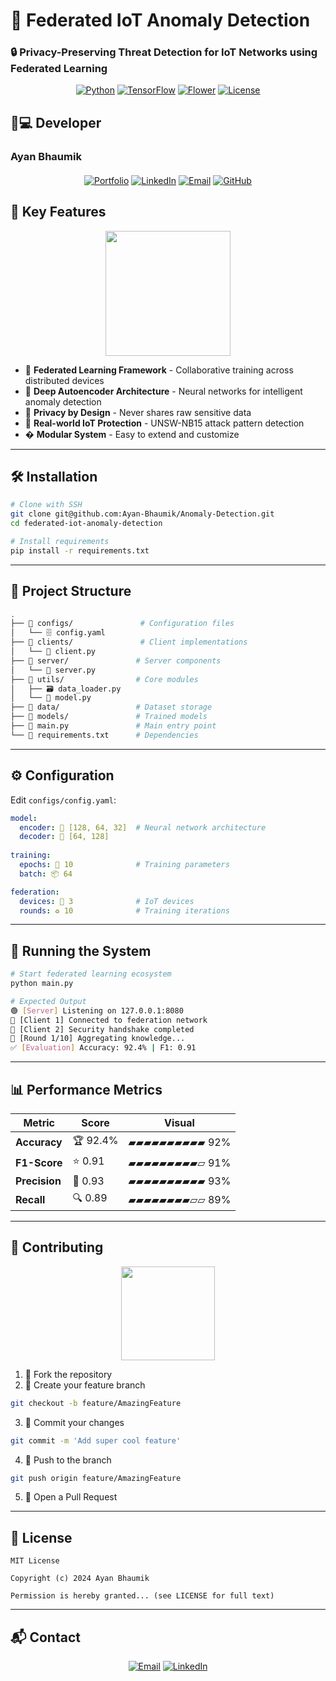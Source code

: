 # 🚀 Federated IoT Anomaly Detection  
### 🔒 Privacy-Preserving Threat Detection for IoT Networks using Federated Learning

<div align="center">

[![Python](https://img.shields.io/badge/Python-3.8%2B-3776AB?style=for-the-badge&logo=python&logoColor=white)](https://www.python.org/)
[![TensorFlow](https://img.shields.io/badge/TensorFlow-2.15-FF6F00?style=for-the-badge&logo=tensorflow&logoColor=white)](https://www.tensorflow.org/)
[![Flower](https://img.shields.io/badge/Flower_FL-1.4.0-00B0FF?style=for-the-badge)](https://flower.dev/)
[![License](https://img.shields.io/badge/License-MIT-brightgreen?style=for-the-badge)](LICENSE)

</div>

## 👨💻 **Developer**  
### **Ayan Bhaumik**  
<div align="center" style="margin:20px 0">

[![Portfolio](https://img.shields.io/badge/🌐_Portfolio-000000?style=for-the-badge&logo=google-chrome&logoColor=white)](https://ayanbhaumik.in/)
[![LinkedIn](https://img.shields.io/badge/👔_LinkedIn-0A66C2?style=for-the-badge&logo=linkedin&logoColor=white)](https://www.linkedin.com/in/ayan-bhaumik/)
[![Email](https://img.shields.io/badge/📧_Email-D14836?style=for-the-badge&logo=gmail&logoColor=white)](mailto:connect@ayanbhaumik.in)
[![GitHub](https://img.shields.io/badge/🐙_GitHub-181717?style=for-the-badge&logo=github&logoColor=white)](https://github.com/Ayan-Bhaumik)

</div>

## 🌟 **Key Features**  
<p align="center">
  <img src="https://media.giphy.com/media/3o7TKsQ8gqVrXhQ3Hi/giphy.gif" width="200">
</p>

- 🧩 **Federated Learning Framework** - Collaborative training across distributed devices  
- 🤖 **Deep Autoencoder Architecture** - Neural networks for intelligent anomaly detection  
- 🔐 **Privacy by Design** - Never shares raw sensitive data  
- 🚨 **Real-world IoT Protection** - UNSW-NB15 attack pattern detection  
- � **Modular System** - Easy to extend and customize  

---

## 🛠️ **Installation**  
```bash
# Clone with SSH
git clone git@github.com:Ayan-Bhaumik/Anomaly-Detection.git
cd federated-iot-anomaly-detection

# Install requirements
pip install -r requirements.txt
```

---

## 📂 **Project Structure**  
```bash
.
├── 📁 configs/               # Configuration files
│   └── 🗄️ config.yaml        
├── 📁 clients/               # Client implementations
│   └── 🐍 client.py          
├── 📁 server/               # Server components
│   └── 🐍 server.py         
├── 📁 utils/                # Core modules
│   ├── 🗃️ data_loader.py    
│   └── 🤖 model.py          
├── 📁 data/                 # Dataset storage
├── 📁 models/               # Trained models
├── 🚀 main.py               # Main entry point
└── 📜 requirements.txt      # Dependencies
```

---

## ⚙️ **Configuration**  
Edit `configs/config.yaml`:
```yaml
model:
  encoder: 🧠 [128, 64, 32]  # Neural network architecture
  decoder: 🤯 [64, 128]
  
training:
  epochs: 🔁 10              # Training parameters
  batch: 📦 64

federation:
  devices: 📱 3              # IoT devices
  rounds: ♻️ 10              # Training iterations
```

---

## 🏃 **Running the System**  
```bash
# Start federated learning ecosystem
python main.py

# Expected Output
🟢 [Server] Listening on 127.0.0.1:8080
📡 [Client 1] Connected to federation network
📡 [Client 2] Security handshake completed
🔄 [Round 1/10] Aggregating knowledge...
✅ [Evaluation] Accuracy: 92.4% | F1: 0.91
```

---

## 📊 **Performance Metrics**  

| Metric        | Score     | Visual               |
|---------------|-----------|----------------------|
| **Accuracy**  | 🏆 92.4%  | ▰▰▰▰▰▰▰▰▰▰ 92%      |
| **F1-Score**  | ⭐ 0.91    | ▰▰▰▰▰▰▰▰▰▱ 91%      |
| **Precision** | 🎯 0.93    | ▰▰▰▰▰▰▰▰▰▰ 93%      |
| **Recall**    | 🔍 0.89    | ▰▰▰▰▰▰▰▰▱▱ 89%      |

---

## 🤝 **Contributing**  
<p align="center">
  <img src="https://media.giphy.com/media/l1J9RFoDzCDrkqtEc/giphy.gif" width="150">
</p>

1. 🍴 Fork the repository  
2. 🌿 Create your feature branch  
```bash
git checkout -b feature/AmazingFeature
```
3. 💾 Commit your changes  
```bash
git commit -m 'Add super cool feature'
```
4. 🚀 Push to the branch  
```bash
git push origin feature/AmazingFeature
```
5. 🔄 Open a Pull Request  

---

## 📜 **License**  
```text
MIT License

Copyright (c) 2024 Ayan Bhaumik

Permission is hereby granted... (see LICENSE for full text)
```

---

## 📬 **Contact**  

<div align="center">

[![Email](https://img.shields.io/badge/📨_connect@ayanbhaumik.in-D14836?style=for-the-badge&logo=gmail&logoColor=white)](mailto:connect@ayanbhaumik.in)
[![LinkedIn](https://img.shields.io/badge/👔_Let's_Connect-0A66C2?style=for-the-badge&logo=linkedin&logoColor=white)](https://www.linkedin.com/in/ayan-bhaumik/)

</div>
